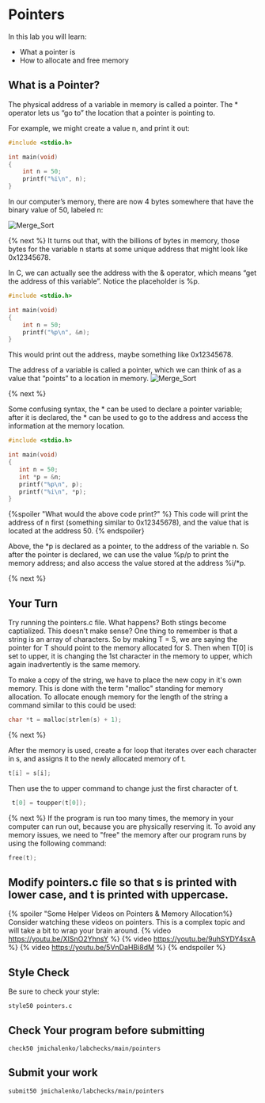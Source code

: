 # Pointers

In this lab you will learn:

- What a pointer is
- How to allocate and free memory

## What is a Pointer?
The physical address of a variable in memory is called a pointer. The * operator lets us “go to” the location that a pointer is pointing to.

For example, we might create a value n, and print it out:
```c
#include <stdio.h>

int main(void)
{
    int n = 50;
    printf("%i\n", n);
}
```
In our computer’s memory, there are now 4 bytes somewhere that have the binary value of 50, labeled n:

![Merge_Sort](https://raw.githubusercontent.com/jmichalenko/cs50labs/2020/pointers/memory.png)

{% next %}
It turns out that, with the billions of bytes in memory, those bytes for the variable n starts at some unique address that might look like 0x12345678.

In C, we can actually see the address with the & operator, which means “get the address of this variable”. Notice the placeholder is %p.
```c
#include <stdio.h>

int main(void)
{
    int n = 50;
    printf("%p\n", &n);
}
```
This would print out the address, maybe something like 0x12345678.

The address of a variable is called a pointer, which we can think of as a value that “points” to a location in memory. 
![Merge_Sort](https://raw.githubusercontent.com/jmichalenko/cs50labs/2020/pointers/pointing.png)


{% next %}

Some confusing syntax, the * can be used to declare a pointer variable; after it is declared, the * can be used to go to the address and access the information at the memory location.

```c
#include <stdio.h>

int main(void)
{
   int n = 50;
   int *p = &n;
   printf("%p\n", p);
   printf("%i\n", *p);
}
```
{%spoiler "What would the above code print?" %}
This code will print the address of n first (something similar to 0x12345678), and the value that is located at the address 50.
{% endspoiler}

Above, the *p is declared as a pointer, to the address of the variable n.  So after the pointer is declared, we can use the value %p/p to print the memory address; and also access the value stored at the address %i/*p.

{% next %}

## Your Turn

Try running the pointers.c file.  What happens?  Both stings become captialized.  This doesn't make sense?  One thing to remember is that a string is an array of characters.  So by making T = S, we are saying the pointer for T should point to the memory allocated for S. Then when T[0] is set to upper, it is changing the 1st character in the memory to upper, which again inadvertently is the same memory.

To make a copy of the string, we have to place the new copy in it's own memory.  This is done with the term "malloc" standing for memory allocation. To allocate enough memory for the length of the string a command similar to this could be used:
```c
char *t = malloc(strlen(s) + 1);
```
{% next %}

After the memory is used, create a for loop that iterates over each character in s, and assigns it to the newly allocated memory of t.

```c
t[i] = s[i];
```
Then use the to upper command to change just the first character of t.
```c
 t[0] = toupper(t[0]);
```
{% next %}
If the program is run too many times, the memory in your computer can run out, because you are physically reserving it.  To avoid any memory issues, we need to "free" the memory after our program runs by using the following command:

```c
free(t);
```

## Modify pointers.c file so that s is printed with lower case, and t is printed with uppercase.

{% spoiler "Some Helper Videos on Pointers & Memory Allocation%}
Consider watching these videos on pointers. This is a complex topic and will take a bit to wrap your brain around. 
{% video https://youtu.be/XISnO2YhnsY %}
{% video https://youtu.be/9uhSYDY4sxA %}
{% video https://youtu.be/5VnDaHBi8dM %}
{% endspoiler %}

## Style Check
Be sure to check your style:

```
style50 pointers.c
```
## Check Your program before submitting
```
check50 jmichalenko/labchecks/main/pointers
```
## Submit your work
```
submit50 jmichalenko/labchecks/main/pointers
```

